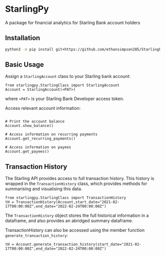 # StarlingPy
A package for financial analytics for Starling Bank account holders

## Installation
```bash
python3 -m pip install git+https://github.com/ethansimpson285/StarlingPy
```

## Basic Usage
Assign a `StarlingAccount` class to your Starling bank account:
```python3
from starlingpy.StarlingClass import StarlingAccount
Account = StarlingAccount(<PAT>)
```
where `<PAT>` is your Starling Bank Developer access token.

Access relevant account information:
```python3

# Print the account balance
Account.show_balance()

# Access information on recurring payments
Account.get_recurring_payments()

# Access information on payees
Account.get_payees()
```

## Transaction History

The Starling API provides access to full transaction history. This history is wrapped in the `TransactionHistory` class, which provides methods for summarising and visualising this data.

```python3
from starlingpy.StarlingClass import TransactionHistory
tH = TransactionHistory(Account,start_date="2021-02-17T00:00:00Z",end_date="2022-02-24T00:00:00Z")
```
The `TransactionHistory` object stores the full historical information in a dataframe, and also provides an abridged summary dataframe.

TransactionHistory can also be accessed using the member function `generate_transaction_history`:
```python3
tH = Account.generate_transaction_history(start_date="2021-02-17T00:00:00Z",end_date="2022-02-24T00:00:00Z")
```

